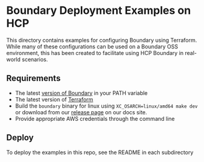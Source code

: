 # Boundary Deployment Examples on HCP
This directory contains examples for configuring Boundary using Terraform. While many of these configurations can be used on a Boundary OSS environment, this has been created to facilitate using HCP Boundary in real-world scenarios.

## Requirements
- The latest [version of Boundary](https://www.boundaryproject.io/downloads) in your PATH variable
- The latest version of [Terraform](https://www.terraform.io/downloads)
- Build the `boundary` binary for linux using `XC_OSARCH=linux/amd64 make dev` or download from our [release page](https://boundaryproject.io/) on our docs site.
- Provide appropriate AWS credentials through the command line 

## Deploy
To deploy the examples in this repo, see the README in each subdirectory
